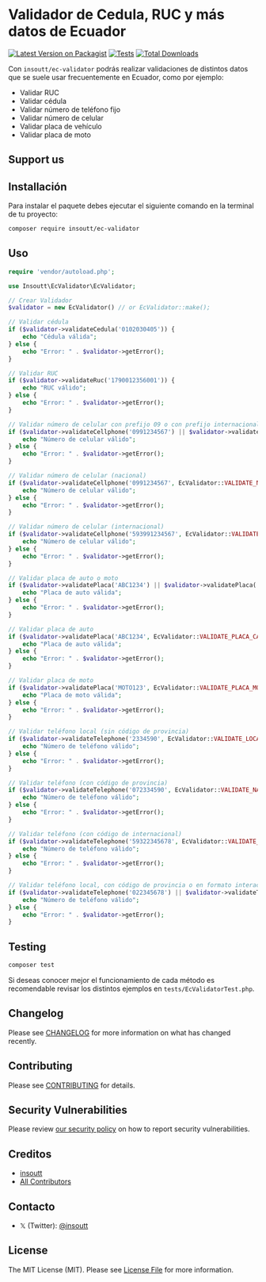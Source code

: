 # Validador de Cedula, RUC y más datos de Ecuador

[![Latest Version on Packagist](https://img.shields.io/packagist/v/insoutt/ec-validator.svg?style=flat-square)](https://packagist.org/packages/insoutt/ec-validator)
[![Tests](https://img.shields.io/github/actions/workflow/status/insoutt/ec-validator/run-tests.yml?branch=main&label=tests&style=flat-square)](https://github.com/insoutt/ec-validator/actions/workflows/run-tests.yml)
[![Total Downloads](https://img.shields.io/packagist/dt/insoutt/ec-validator.svg?style=flat-square)](https://packagist.org/packages/insoutt/ec-validator)

Con `insoutt/ec-validator` podrás realizar validaciones de distintos datos que se suele usar frecuentemente en Ecuador, como por ejemplo:

- Validar RUC
- Validar cédula
- Validar número de teléfono fijo
- Validar número de celular
- Validar placa de vehículo
- Validar placa de moto

## Support us



## Installación

Para instalar el paquete debes ejecutar el siguiente comando en la terminal de tu proyecto:

```bash
composer require insoutt/ec-validator
```

## Uso

```php
require 'vendor/autoload.php';

use Insoutt\EcValidator\EcValidator;

// Crear Validador
$validator = new EcValidator() // or EcValidator::make();

// Validar cédula
if ($validator->validateCedula('0102030405')) {
    echo "Cédula válida";
} else {
    echo "Error: " . $validator->getError();
}

// Validar RUC
if ($validator->validateRuc('1790012356001')) {
    echo "RUC válido";
} else {
    echo "Error: " . $validator->getError();
}

// Validar número de celular con prefijo 09 o con prefijo internacional 593
if ($validator->validateCellphone('0991234567') || $validator->validateCellphone('593991234567')) {
    echo "Número de celular válido";
} else {
    echo "Error: " . $validator->getError();
}

// Validar número de celular (nacional)
if ($validator->validateCellphone('0991234567', EcValidator::VALIDATE_NATIONAL)) {
    echo "Número de celular válido";
} else {
    echo "Error: " . $validator->getError();
}

// Validar número de celular (internacional)
if ($validator->validateCellphone('593991234567', EcValidator::VALIDATE_INTERNATIONAL)) {
    echo "Número de celular válido";
} else {
    echo "Error: " . $validator->getError();
}

// Validar placa de auto o moto
if ($validator->validatePlaca('ABC1234') || $validator->validatePlaca('IX000A')) {
    echo "Placa de auto válida";
} else {
    echo "Error: " . $validator->getError();
}

// Validar placa de auto
if ($validator->validatePlaca('ABC1234', EcValidator::VALIDATE_PLACA_CAR)) {
    echo "Placa de auto válida";
} else {
    echo "Error: " . $validator->getError();
}

// Validar placa de moto
if ($validator->validatePlaca('MOTO123', EcValidator::VALIDATE_PLACA_MOTO)) {
    echo "Placa de moto válida";
} else {
    echo "Error: " . $validator->getError();
}

// Validar teléfono local (sin código de provincia)
if ($validator->validateTelephone('2334590', EcValidator::VALIDATE_LOCAL)) {
    echo "Número de teléfono válido";
} else {
    echo "Error: " . $validator->getError();
}

// Validar teléfono (con código de provincia)
if ($validator->validateTelephone('072334590', EcValidator::VALIDATE_NATIONAL)) {
    echo "Número de teléfono válido";
} else {
    echo "Error: " . $validator->getError();
}

// Validar teléfono (con código de internacional)
if ($validator->validateTelephone('59322345678', EcValidator::VALIDATE_INTERNATIONAL)) {
    echo "Número de teléfono válido";
} else {
    echo "Error: " . $validator->getError();
}

// Validar teléfono local, con código de provincia o en formato interacional
if ($validator->validateTelephone('022345678') || $validator->validateTelephone('022345678') || $validator->validateTelephone('59322345678')) {
    echo "Número de teléfono válido";
} else {
    echo "Error: " . $validator->getError();
}

```

## Testing

```bash
composer test
```

Si deseas conocer mejor el funcionamiento de cada método es recomendable revisar los distintos ejemplos en `tests/EcValidatorTest.php`.

## Changelog

Please see [CHANGELOG](CHANGELOG.md) for more information on what has changed recently.

## Contributing

Please see [CONTRIBUTING](https://github.com/spatie/.github/blob/main/CONTRIBUTING.md) for details.

## Security Vulnerabilities

Please review [our security policy](../../security/policy) on how to report security vulnerabilities.

## Creditos

- [insoutt](https://github.com/insoutt)
- [All Contributors](../../contributors)

## Contacto
- 𝕏 (Twitter): [@insoutt](http://x.com/insoutt)

## License

The MIT License (MIT). Please see [License File](LICENSE.md) for more information.
